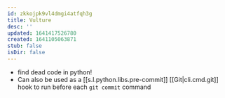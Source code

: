 ```yaml
---
id: zkkojpk9vl4dmgi4atfqh3g
title: Vulture
desc: ''
updated: 1641417526780
created: 1641105063871
stub: false
isDir: false
---
```



- find dead code in python!
- Can also be used as a [[s.l.python.libs.pre-commit]] [[Git|cli.cmd.git]] hook to run before each `git commit` command

